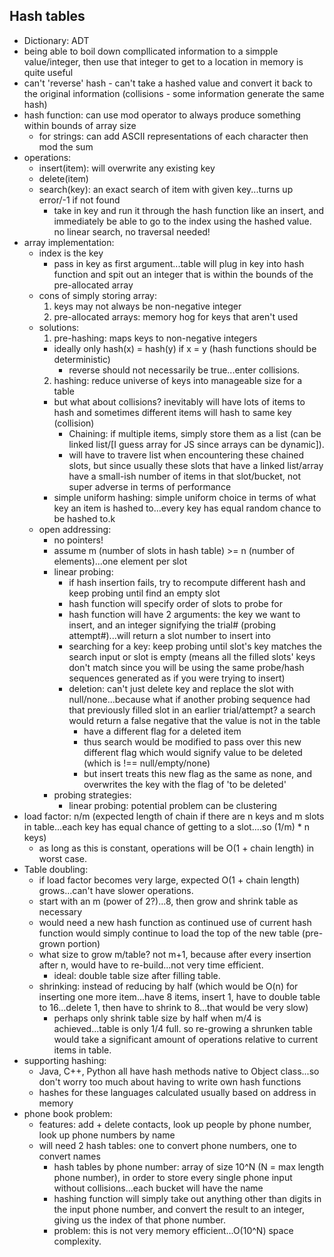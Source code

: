 ## Hash tables
  - Dictionary: ADT 
  - being able to boil down compllicated information to a simpple value/integer, then use that integer to get to a location in memory is quite useful
  - can't 'reverse' hash - can't take a hashed value and convert it back to the original information (collisions - some information generate the same hash)
  - hash function: can use mod operator to always produce something within bounds of array size
    - for strings: can add ASCII representations of each character then mod the sum
  - operations:
    - insert(item): will overwrite any existing key
    - delete(item)
    - search(key): an exact search of item with given key...turns up error/-1 if not found
      - take in key and run it through the hash function like an insert, and immediately be able to go to the index using the hashed value. no linear search, no traversal needed!
  - array implementation:
    - index is the key
      - pass in key as first argument...table will plug in key into hash function and spit out an integer that is within the bounds of the pre-allocated array
    - cons of simply storing array: 
       1. keys may not always be non-negative integer
       2. pre-allocated arrays: memory hog for keys that aren't used
    - solutions: 
       1. pre-hashing: maps keys to non-negative integers
         - ideally only hash(x) = hash(y) if x = y (hash functions should be deterministic)
           - reverse should not necessarily be true...enter collisions.
       2. hashing: reduce universe of keys into manageable size for a table
         - but what about collisions? inevitably will have lots of items to hash and sometimes different items will hash to same key (collision)
           - Chaining: if multiple items, simply store them as a list (can be linked list/[I guess array for JS since arrays can be dynamic]).
            - will have to travere list when encountering these chained slots, but since usually these slots that have a linked list/array have a small-ish number of items in that slot/bucket, not super adverse in terms of performance 
         - simple uniform hashing: simple uniform choice in terms of what key an item is hashed to...every key has equal random chance to be hashed to.k
    - open addressing: 
      - no pointers!
      - assume m (number of slots in hash table) >= n (number of elements)...one element per slot
      - linear probing: 
        - if hash insertion fails, try to recompute different hash and keep probing until find an empty slot
        - hash function will specify order of slots to probe for
        - hash function will have 2 arguments: the key we want to insert, and an integer signifying the trial# (probing attempt#)...will return a slot number to insert into
        - searching for a key: keep probing until slot's key matches the search input or slot is empty (means all the filled slots' keys don't match since you will be using the same probe/hash sequences generated as if you were trying to insert)
        - deletion: can't just delete key and replace the slot with null/none...because what if another probing sequence had that previously filled slot in an earlier trial/attempt? a search would return a false negative that the value is not in the table
          - have a different flag for a deleted item
          - thus search would be modified to pass over this new different flag which would signify value to be deleted (which is !== null/empty/none)
          - but insert treats this new flag as the same as none, and overwrites the key with the flag of 'to be deleted'
      - probing strategies: 
        - linear probing: potential problem can be clustering
  - load factor: n/m (expected length of chain if there are n keys and m slots in table...each key has equal chance of getting to a slot....so (1/m) * n keys)
    - as long as this is constant, operations will be O(1 + chain length) in worst case.
  - Table doubling: 
    - if load factor becomes very large, expected O(1 + chain length) grows...can't have slower operations.
    - start with an m (power of 2?)...8, then grow and shrink table as necessary
    - would need a new hash function as continued use of current hash function would simply continue to load the top of the new table (pre-grown portion)
    - what size to grow m/table? not m+1, because after every insertion after n, would have to re-build...not very time efficient.
      - ideal: double table size after filling table. 
    - shrinking: instead of reducing by half (which would be O(n) for inserting one more item...have 8 items, insert 1, have to double table to 16...delete 1, then have to shrink to 8...that would be very slow)
      - perhaps only shrink table size by half when m/4 is achieved...table is only 1/4 full. so re-growing a shrunken table would take a significant amount of operations relative to current items in table.
  - supporting hashing:
    - Java, C++, Python all have hash methods native to Object class...so don't worry too much about having to write own hash functions
    - hashes for these languages calculated usually based on address in memory 
  - phone book problem: 
    - features: add + delete contacts, look up people by phone number, look up phone numbers by name
    - will need 2 hash tables: one to convert phone numbers, one to convert names
      - hash tables by phone number: array of size 10^N (N = max length phone number), in order to store every single phone input without collisions...each bucket will have the name
      - hashing function will simply take out anything other than digits in the input phone number, and convert the result to an integer, giving us the index of that phone number.
      - problem: this is not very memory efficient...O(10^N) space complexity. 